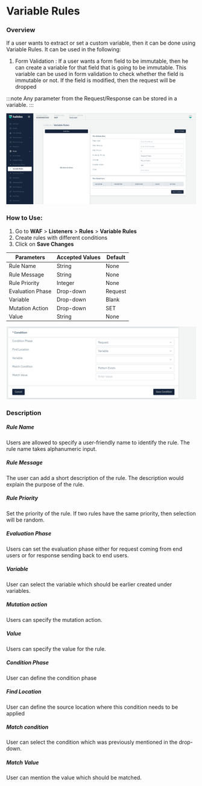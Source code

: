 # Variable Rules

### Overview
If a user wants to extract or set a custom variable, then it can be done using Variable Rules. It can be used in the following:

1. Form Validation : If a user wants a form field to be immutable, then he can create a variable for that field that is going to be immutable. This variable can be used in form validation to check whether the field is immutable or not. If the field is modified, then the request will be dropped

:::note
Any parameter from the Request/Response can be stored in a variable.
:::

![variable rule](/img/waf/v2/variablerule.png)

### How to Use:
1. Go to **WAF** > **Listeners** > **Rules** > **Variable Rules**
2. Create rules with different conditions
3. Click on **Save Changes**

| Parameters | Accepted Values | Default
| ----------- | ----------- |---------- |
| Rule Name|String|None
Rule Message|String|None
Rule Priority|Integer|None
Evaluation Phase|Drop-down|Request
Variable|Drop-down|Blank
Mutation Action|Drop-down|SET
Value|String|None

![variable rules](/img/waf/v2/variablerule1.png)

### Description
##### **Rule Name** 

Users are allowed to specify a user-friendly name to identify the rule. The rule name takes alphanumeric input.

##### **Rule Message** 

The user can add a short description of the rule. The description would explain the purpose of the rule.

##### **Rule Priority**

Set the priority of the rule. If two rules have the same priority, then selection will be random.

##### **Evaluation Phase**

Users can set the evaluation phase either for request coming from end users or for response sending back to end users.

##### **Variable**

User can select the variable which should be earlier created under variables.

##### **Mutation action**

Users can specify the mutation action.

##### **Value**

Users can specify the value for the rule.

##### **Condition Phase**

User can define the condition phase

##### **Find Location**

User can define the source location where this condition needs to be applied

##### **Match condition**

User can select the condition which was previously mentioned in the drop-down.

##### **Match Value**

User can mention the value which should be matched.